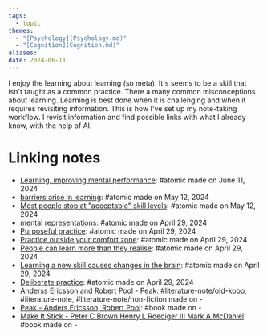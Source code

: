 ```yaml
---  
tags:  
  - topic  
themes:  
  - "[Psychology](Psychology.md)"  
  - "[Cognition](Cognition.md)"  
aliases:   
date: 2024-06-11  
---  
```

I enjoy the learning about learning (so meta). It's seems to be a skill that isn't taught as a common practice. There a many common misconceptions about learning. Learning is best done when it is challenging and when it requires revisiting information. This is how I've set up my note-taking workflow. I revisit information and find possible links with what I already know, with the help of AI.  
# Linking notes  
- [Learning, improving mental performance](./Learning,%20improving%20mental%20performance.md): #atomic made on June 11, 2024  
- [barriers arise in learning](./barriers%20arise%20in%20learning.md): #atomic made on May 12, 2024  
- [Most people stop at "acceptable" skill levels](./Most%20people%20stop%20at%20%22acceptable%22%20skill%20levels.md): #atomic made on May 12, 2024  
- [mental representations](./mental%20representations.md): #atomic made on April 29, 2024  
- [Purposeful practice](./Purposeful%20practice.md): #atomic made on April 29, 2024  
- [Practice outside your comfort zone](./Practice%20outside%20your%20comfort%20zone.md): #atomic made on April 29, 2024  
- [People can learn more than they realise](./People%20can%20learn%20more%20than%20they%20realise.md): #atomic made on April 29, 2024  
- [Learning a new skill causes changes in the brain](./Learning%20a%20new%20skill%20causes%20changes%20in%20the%20brain.md): #atomic made on April 29, 2024  
- [Deliberate practice](./Deliberate%20practice.md): #atomic made on April 29, 2024  
- [Anderss Ericsson and Robert Pool - Peak](../../Literature%20notes/Anderss%20Ericsson%20and%20Robert%20Pool%20-%20Peak.md): #literature-note/old-kobo, #literature-note, #literature-note/non-fiction made on \-  
- [Peak - Anders Ericsson, Robert Pool](../Books/Peak%20-%20Anders%20Ericsson,%20Robert%20Pool.md): #book made on \-  
- [Make It Stick - Peter C Brown Henry L Roediger III Mark A McDaniel](../Books/Make%20It%20Stick%20-%20Peter%20C%20Brown%20Henry%20L%20Roediger%20III%20Mark%20A%20McDaniel.md): #book made on \-  
